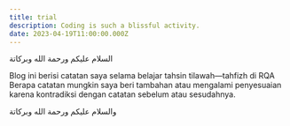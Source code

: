 ```yaml
---
title: trial
description: Coding is such a blissful activity.
date: 2023-04-19T11:00:00.000Z
---
```


السلام عليكم ورحمة الله وبركاتة

Blog ini berisi catatan saya selama belajar tahsin tilawah—tahfizh di RQA
Berapa catatan mungkin saya beri tambahan atau mengalami penyesuaian karena kontradiksi dengan catatan sebelum atau sesudahnya.

والسلام عليكم ورحمة الله وبركاتة

